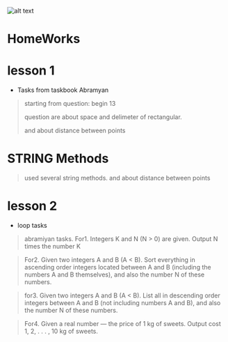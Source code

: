 ![alt text](http://www.eventloopconsulting.com/img/portfolio/circus.png)

# HomeWorks
# lesson 1
- Tasks from taskbook Abramyan
> starting from question: begin 13
>
> question are about space and delimeter of rectangular.
>
> and about distance between points


# STRING Methods

>used several string methods.
> and about distance between points


# lesson 2

- loop tasks
> abramiyan tasks.
> For1. Integers K and N (N > 0) are given. Output N times the number K

> For2. Given two integers A and B (A < B). Sort everything in ascending order
integers located between A and B (including the numbers A and B themselves), and
also the number N of these numbers.

> for3. Given two integers A and B (A < B). List all in descending order
integers between A and B (not including numbers A and B), and
also the number N of these numbers.

> For4. Given a real number — the price of 1 kg of sweets. Output cost 1,
2, . . . , 10 kg of sweets.